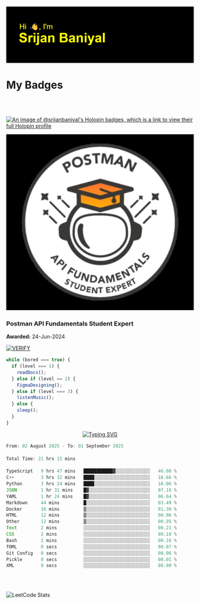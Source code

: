 ![Header](./header.png)

# My Badges

<Br />
<Br />

[![An image of @srijanbaniyal's Holopin badges, which is a link to view their full Holopin profile](https://holopin.me/srijanbaniyal)](https://holopin.io/@srijanbaniyal)

[![Postman API Fundamentals Student Expert](/Postman.jpeg)](https://api.badgr.io/public/assertions/r9BLLy0oTfKJBbkGuDI1zA)

### Postman API Fundamentals Student Expert

**Awarded:** 24-Jun-2024

[![VERIFY](https://img.shields.io/badge/VERIFY-blue)](https://badgecheck.io?url=https%3A%2F%2Fapi.badgr.io%2Fpublic%2Fassertions%2Fr9BLLy0oTfKJBbkGuDI1zA)

```javascript
while (bored === true) {
  if (level === 1) {
    readDocs();
  } else if (level == 2) {
    FigmaDesigning();
  } else if (level === 3) {
    listenMusic();
  } else {
    sleep();
  }
}
```

<p align="center">
  <a href="https://git.io/typing-svg"><img src="https://readme-typing-svg.demolab.com?font=Tilt+Prism&size=30&pause=1000&color=0FF75B&center=true&vCenter=true&width=800&height=80&lines=Time+spent+on+various+Programming+languages" alt="Typing SVG" /></a>
</p>

<!--START_SECTION:waka-->

```TypeScript
From: 02 August 2025 - To: 01 September 2025

Total Time: 21 hrs 15 mins

TypeScript   9 hrs 47 mins   ███████████▓░░░░░░░░░░░░░   46.08 %
C++          3 hrs 32 mins   ████░░░░░░░░░░░░░░░░░░░░░   16.66 %
Python       3 hrs 24 mins   ████░░░░░░░░░░░░░░░░░░░░░   16.06 %
JSON         1 hr 31 mins    █▓░░░░░░░░░░░░░░░░░░░░░░░   07.16 %
YAML         1 hr 24 mins    █▓░░░░░░░░░░░░░░░░░░░░░░░   06.64 %
Markdown     44 mins         █░░░░░░░░░░░░░░░░░░░░░░░░   03.49 %
Docker       16 mins         ▒░░░░░░░░░░░░░░░░░░░░░░░░   01.30 %
HTML         12 mins         ▒░░░░░░░░░░░░░░░░░░░░░░░░   00.96 %
Other        12 mins         ▒░░░░░░░░░░░░░░░░░░░░░░░░   00.95 %
Text         2 mins          ░░░░░░░░░░░░░░░░░░░░░░░░░   00.21 %
CSS          2 mins          ░░░░░░░░░░░░░░░░░░░░░░░░░   00.18 %
Bash         2 mins          ░░░░░░░░░░░░░░░░░░░░░░░░░   00.16 %
TOML         0 secs          ░░░░░░░░░░░░░░░░░░░░░░░░░   00.07 %
Git Config   0 secs          ░░░░░░░░░░░░░░░░░░░░░░░░░   00.06 %
Pickle       0 secs          ░░░░░░░░░░░░░░░░░░░░░░░░░   00.01 %
XML          0 secs          ░░░░░░░░░░░░░░░░░░░░░░░░░   00.00 %
```

<!--END_SECTION:waka-->

<Br />
<Br />

![LeetCode Stats](https://leetcard.jacoblin.cool/Srijan-Baniyal?theme=dark&font=Rasa&ext=contest)

